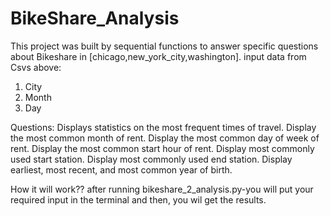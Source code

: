 # BikeShare_Analysis
This project was built by sequential functions to answer specific questions about Bikeshare in [chicago,new_york_city,washington].
input data from Csvs above: 
1. City
2. Month
3. Day

Questions:
Displays statistics on the most frequent times of travel.
Display the most common month of rent.
Display the most common day of week of rent.
Display the most common start hour of rent.
Display most commonly used start station.
Display most commonly used end station.
Display earliest, most recent, and most common year of birth.

How it will work??
after running bikeshare_2_analysis.py-you will put your required input in the terminal and then, you wil get the results.

